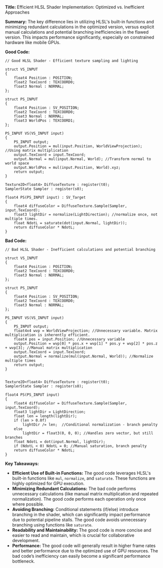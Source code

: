 **Title:** Efficient HLSL Shader Implementation: Optimized vs. Inefficient Approaches

**Summary:**  The key difference lies in utilizing HLSL's built-in functions and minimizing redundant calculations in the optimized version, versus explicit manual calculations and potential branching inefficiencies in the flawed version.  This impacts performance significantly, especially on constrained hardware like mobile GPUs.


**Good Code:**

```hlsl
// Good HLSL Shader - Efficient texture sampling and lighting

struct VS_INPUT
{
    float4 Position : POSITION;
    float2 TexCoord : TEXCOORD0;
    float3 Normal : NORMAL;
};

struct PS_INPUT
{
    float4 Position : SV_POSITION;
    float2 TexCoord : TEXCOORD0;
    float3 Normal : NORMAL;
    float3 WorldPos : TEXCOORD1;
};

PS_INPUT VS(VS_INPUT input)
{
    PS_INPUT output;
    output.Position = mul(input.Position, WorldViewProjection); //Using matrix multiplication
    output.TexCoord = input.TexCoord;
    output.Normal = mul(input.Normal, World); //Transform normal to world space
    output.WorldPos = mul(input.Position, World).xyz;
    return output;
}

Texture2D<float4> DiffuseTexture : register(t0);
SamplerState Sampler : register(s0);

float4 PS(PS_INPUT input) : SV_Target
{
    float4 diffuseColor = DiffuseTexture.Sample(Sampler, input.TexCoord);
    float3 lightDir = normalize(LightDirection); //normalize once, not multiple times.
    float NdotL = saturate(dot(input.Normal, lightDir));
    return diffuseColor * NdotL; 
}
```

**Bad Code:**

```hlsl
// Bad HLSL Shader - Inefficient calculations and potential branching

struct VS_INPUT
{
    float4 Position : POSITION;
    float2 TexCoord : TEXCOORD0;
    float3 Normal : NORMAL;
};

struct PS_INPUT
{
    float4 Position : SV_POSITION;
    float2 TexCoord : TEXCOORD0;
    float3 Normal : NORMAL;
};

PS_INPUT VS(VS_INPUT input)
{
    PS_INPUT output;
    float4x4 wvp = WorldViewProjection; //Unnecessary variable. Matrix multiplication is inherently efficient.
    float4 pos = input.Position; //Unnecessary variable
    output.Position = wvp[0] * pos.x + wvp[1] * pos.y + wvp[2] * pos.z + wvp[3]; //Manual matrix multiplication
    output.TexCoord = input.TexCoord;
    output.Normal = normalize(mul(input.Normal, World)); //Normalize multiple times
    return output;
}


Texture2D<float4> DiffuseTexture : register(t0);
SamplerState Sampler : register(s0);

float4 PS(PS_INPUT input)
{
    float4 diffuseColor = DiffuseTexture.Sample(Sampler, input.TexCoord);
    float3 lightDir = LightDirection;
    float len = length(lightDir);
    if (len > 0.0f)
        lightDir /= len;  //Conditional normalization - branch penalty
    else
        lightDir = float3(0, 0, 0); //Handles zero vector, but still branches
    float NdotL = dot(input.Normal, lightDir);
    if (NdotL < 0) NdotL = 0; //Manual saturation, branch penalty
    return diffuseColor * NdotL;
}
```


**Key Takeaways:**

* **Efficient Use of Built-in Functions:** The good code leverages HLSL's built-in functions like `mul`, `normalize`, and `saturate`. These functions are highly optimized for GPU execution.
* **Minimizing Redundant Calculations:** The bad code performs unnecessary calculations (like manual matrix multiplication and repeated normalization).  The good code performs each operation only once where possible.
* **Avoiding Branching:** Conditional statements (if/else) introduce branching in the shader, which can significantly impact performance due to potential pipeline stalls.  The good code avoids unnecessary branching using functions like `saturate`.
* **Readability and Maintainability:**  The good code is more concise and easier to read and maintain, which is crucial for collaborative development.
* **Performance:** The good code will generally result in higher frame rates and better performance due to the optimized use of GPU resources.  The bad code’s inefficiency can easily become a significant performance bottleneck.

